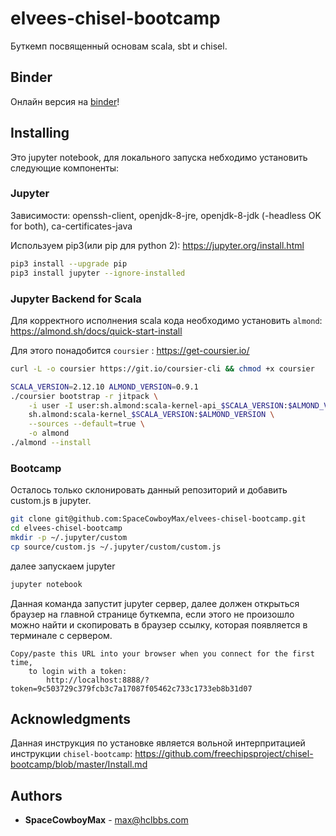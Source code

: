 # elvees-chisel-bootcamp

Буткемп посвященный основам scala, sbt и chisel.

## Binder

Онлайн версия на [binder](https://mybinder.org/v2/gh/SpaceCowboyMax/elvees-chisel-bootcamp/HEAD)!

## Installing

Это jupyter notebook, для локального запуска небходимо установить следующие компоненты:

### Jupyter

Зависимости: openssh-client, openjdk-8-jre, openjdk-8-jdk (-headless OK for both), ca-certificates-java

Используем pip3(или pip для python 2): https://jupyter.org/install.html

```bash
pip3 install --upgrade pip
pip3 install jupyter --ignore-installed
```

### Jupyter Backend for Scala

Для корректного исполнения scala кода необходимо установить
`almond`: https://almond.sh/docs/quick-start-install

Для этого понадобится `coursier` : https://get-coursier.io/

```bash
curl -L -o coursier https://git.io/coursier-cli && chmod +x coursier
```

```bash
SCALA_VERSION=2.12.10 ALMOND_VERSION=0.9.1
./coursier bootstrap -r jitpack \
    -i user -I user:sh.almond:scala-kernel-api_$SCALA_VERSION:$ALMOND_VERSION \
    sh.almond:scala-kernel_$SCALA_VERSION:$ALMOND_VERSION \
    --sources --default=true \
    -o almond
./almond --install
```

### Bootcamp

Осталось только склонировать данный репозиторий и добавить custom.js в jupyter.

```bash
git clone git@github.com:SpaceCowboyMax/elvees-chisel-bootcamp.git
cd elvees-chisel-bootcamp
mkdir -p ~/.jupyter/custom
cp source/custom.js ~/.jupyter/custom/custom.js
```

далее запускаем jupyter

```bash
jupyter notebook
```

Данная команда запустит jupyter сервер, далее должен открыться браузер на главной странице буткемпа, если этого не произошло можно найти и скопировать в браузер ссылку, которая появляется в терминале с сервером.

```text
Copy/paste this URL into your browser when you connect for the first time,
    to login with a token:
        http://localhost:8888/?token=9c503729c379fcb3c7a17087f05462c733c1733eb8b31d07
```

## Acknowledgments

Данная инструкция по установке является вольной интерпритацией инструкции `chisel-bootcamp`:
https://github.com/freechipsproject/chisel-bootcamp/blob/master/Install.md

## Authors

* **SpaceCowboyMax** - <max@hclbbs.com>
